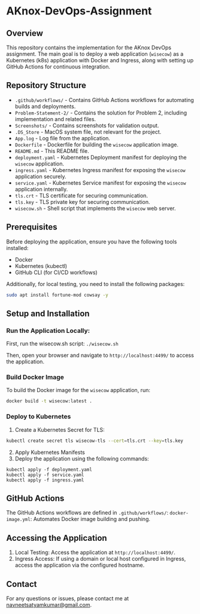 # AKnox-DevOps-Assignment

## Overview

This repository contains the implementation for the AKnox DevOps assignment. The main goal is to deploy a web application (`wisecow`) as a Kubernetes (k8s) application with Docker and Ingress, along with setting up GitHub Actions for continuous integration.

## Repository Structure

- `.github/workflows/` - Contains GitHub Actions workflows for automating builds and deployments.
- `Problem-Statement-2/` - Contains the solution for Problem 2, including implementation and related files.
- `Screenshots/` - Contains screenshots for validation output.
- `.DS_Store` - MacOS system file, not relevant for the project.
- `App.log` - Log file from the application.
- `Dockerfile` - Dockerfile for building the `wisecow` application image.
- `README.md` - This README file.
- `deployment.yaml` - Kubernetes Deployment manifest for deploying the `wisecow` application.
- `ingress.yaml` - Kubernetes Ingress manifest for exposing the `wisecow` application securely.
- `service.yaml` - Kubernetes Service manifest for exposing the `wisecow` application internally.
- `tls.crt` - TLS certificate for securing communication.
- `tls.key` - TLS private key for securing communication.
- `wisecow.sh` - Shell script that implements the `wisecow` web server.

## Prerequisites

Before deploying the application, ensure you have the following tools installed:

- Docker
- Kubernetes (kubectl)
- GitHub CLI (for CI/CD workflows)

Additionally, for local testing, you need to install the following packages:

```bash
sudo apt install fortune-mod cowsay -y
```

## Setup and Installation

### Run the Application Locally:
First, run the wisecow.sh script: `./wisecow.sh`

Then, open your browser and navigate to `http://localhost:4499/` to access the application.

### Build Docker Image

To build the Docker image for the `wisecow` application, run:

```bash
docker build -t wisecow:latest .

```
### Deploy to Kubernetes
1. Create a Kubernetes Secret for TLS:
```bash
kubectl create secret tls wisecow-tls --cert=tls.crt --key=tls.key
```
2. Apply Kubernetes Manifests
3. Deploy the application using the following commands:
```
kubectl apply -f deployment.yaml
kubectl apply -f service.yaml
kubectl apply -f ingress.yaml
```

## GitHub Actions
The GitHub Actions workflows are defined in `.github/workflows/`:
`docker-image.yml`: Automates Docker image building and pushing.

## Accessing the Application
1. Local Testing:
Access the application at `http://localhost:4499/`.
2. Ingress Access: If using a domain or local host configured in Ingress, access the application via the configured hostname.

## Contact
For any questions or issues, please contact me at navneetsatyamkumar@gmail.com.


